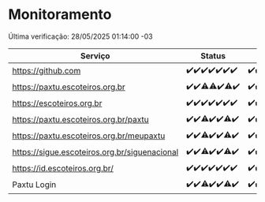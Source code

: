 # Monitoramento

Última verificação: 28/05/2025 01:14:00 -03

|Serviço|Status|Últimas 24h|
|---|---|---|
|https://github.com|<span title="2025-05-21: OK=23">✔️</span><span title="2025-05-22: OK=23">✔️</span><span title="2025-05-23: OK=23">✔️</span><span title="2025-05-24: OK=23">✔️</span><span title="2025-05-25: OK=23">✔️</span><span title="2025-05-26: OK=22">✔️</span><span title="2025-05-27: OK=3">✔️</span>|<span title="27/05/2025 01:15:00 -03 : 200">✔️</span><span title="27/05/2025 02:10:00 -03 : 200">✔️</span><span title="27/05/2025 03:14:00 -03 : 200">✔️</span><span title="27/05/2025 04:10:00 -03 : 200">✔️</span><span title="27/05/2025 05:13:00 -03 : 200">✔️</span><span title="27/05/2025 06:10:00 -03 : 200">✔️</span><span title="27/05/2025 07:10:00 -03 : 200">✔️</span><span title="27/05/2025 08:08:00 -03 : 200">✔️</span><span title="27/05/2025 09:18:00 -03 : 200">✔️</span><span title="27/05/2025 10:24:00 -03 : 200">✔️</span><span title="27/05/2025 11:08:00 -03 : 200">✔️</span><span title="27/05/2025 12:10:00 -03 : 200">✔️</span><span title="27/05/2025 13:12:00 -03 : 200">✔️</span><span title="27/05/2025 14:08:00 -03 : 200">✔️</span><span title="27/05/2025 15:12:00 -03 : 200">✔️</span><span title="27/05/2025 16:07:00 -03 : 200">✔️</span><span title="27/05/2025 17:10:00 -03 : 200">✔️</span><span title="27/05/2025 18:09:00 -03 : 200">✔️</span><span title="27/05/2025 19:09:00 -03 : 200">✔️</span><span title="27/05/2025 20:09:00 -03 : 200">✔️</span><span title="27/05/2025 21:47:00 -03 : 200">✔️</span><span title="27/05/2025 23:29:00 -03 : 200">✔️</span><span title="28/05/2025 00:37:00 -03 : 200">✔️</span><span title="28/05/2025 01:14:00 -03 : 200">✔️</span>|
|https://paxtu.escoteiros.org.br|<span title="2025-05-21: OK=23">✔️</span><span title="2025-05-22: OK=23">✔️</span><span title="2025-05-23: OK=22, Falhas=1">⚠️</span><span title="2025-05-24: OK=22, Falhas=1">⚠️</span><span title="2025-05-25: OK=23">✔️</span><span title="2025-05-26: OK=20, Falhas=2">⚠️</span><span title="2025-05-27: OK=3">✔️</span>|<span title="27/05/2025 01:15:00 -03 : 200">✔️</span><span title="27/05/2025 02:10:00 -03 : 200">✔️</span><span title="27/05/2025 03:14:00 -03 : 200">✔️</span><span title="27/05/2025 04:10:00 -03 : 200">✔️</span><span title="27/05/2025 05:13:00 -03 : 200">✔️</span><span title="27/05/2025 06:10:00 -03 : 200">✔️</span><span title="27/05/2025 07:10:00 -03 : 200">✔️</span><span title="27/05/2025 08:08:00 -03 : 200">✔️</span><span title="27/05/2025 09:18:00 -03 : 200">✔️</span><span title="27/05/2025 10:24:00 -03 : 200">✔️</span><span title="27/05/2025 11:08:00 -03 : 200">✔️</span><span title="27/05/2025 12:10:00 -03 : 200">✔️</span><span title="27/05/2025 13:12:00 -03 : 200">✔️</span><span title="27/05/2025 14:08:00 -03 : 200">✔️</span><span title="27/05/2025 15:12:00 -03 : 200">✔️</span><span title="27/05/2025 16:07:00 -03 : 200">✔️</span><span title="27/05/2025 17:10:00 -03 : 200">✔️</span><span title="27/05/2025 18:09:00 -03 : 200">✔️</span><span title="27/05/2025 19:09:00 -03 : 200">✔️</span><span title="27/05/2025 20:09:00 -03 : 200">✔️</span><span title="27/05/2025 21:47:00 -03 : 200">✔️</span><span title="27/05/2025 23:29:00 -03 : 200">✔️</span><span title="28/05/2025 00:37:00 -03 : 200">✔️</span><span title="28/05/2025 01:14:00 -03 : 200">✔️</span>|
|https://escoteiros.org.br|<span title="2025-05-21: OK=23">✔️</span><span title="2025-05-22: OK=23">✔️</span><span title="2025-05-23: OK=23">✔️</span><span title="2025-05-24: OK=23">✔️</span><span title="2025-05-25: OK=23">✔️</span><span title="2025-05-26: OK=22">✔️</span><span title="2025-05-27: OK=3">✔️</span>|<span title="27/05/2025 01:15:00 -03 : 200">✔️</span><span title="27/05/2025 02:10:00 -03 : 200">✔️</span><span title="27/05/2025 03:14:00 -03 : 200">✔️</span><span title="27/05/2025 04:10:00 -03 : 200">✔️</span><span title="27/05/2025 05:13:00 -03 : 200">✔️</span><span title="27/05/2025 06:10:00 -03 : 200">✔️</span><span title="27/05/2025 07:10:00 -03 : 200">✔️</span><span title="27/05/2025 08:08:00 -03 : 200">✔️</span><span title="27/05/2025 09:18:00 -03 : 200">✔️</span><span title="27/05/2025 10:24:00 -03 : 200">✔️</span><span title="27/05/2025 11:08:00 -03 : 200">✔️</span><span title="27/05/2025 12:10:00 -03 : 200">✔️</span><span title="27/05/2025 13:12:00 -03 : 200">✔️</span><span title="27/05/2025 14:08:00 -03 : 200">✔️</span><span title="27/05/2025 15:12:00 -03 : 200">✔️</span><span title="27/05/2025 16:07:00 -03 : 200">✔️</span><span title="27/05/2025 17:10:00 -03 : 200">✔️</span><span title="27/05/2025 18:09:00 -03 : 200">✔️</span><span title="27/05/2025 19:09:00 -03 : 200">✔️</span><span title="27/05/2025 20:09:00 -03 : 200">✔️</span><span title="27/05/2025 21:47:00 -03 : 200">✔️</span><span title="27/05/2025 23:29:00 -03 : 200">✔️</span><span title="28/05/2025 00:37:00 -03 : 200">✔️</span><span title="28/05/2025 01:14:00 -03 : 200">✔️</span>|
|https://paxtu.escoteiros.org.br/paxtu|<span title="2025-05-21: OK=23">✔️</span><span title="2025-05-22: OK=23">✔️</span><span title="2025-05-23: OK=22, Falhas=1">⚠️</span><span title="2025-05-24: OK=23">✔️</span><span title="2025-05-25: OK=23">✔️</span><span title="2025-05-26: OK=21, Falhas=1">⚠️</span><span title="2025-05-27: OK=3">✔️</span>|<span title="27/05/2025 01:15:00 -03 : 200">✔️</span><span title="27/05/2025 02:10:00 -03 : 200">✔️</span><span title="27/05/2025 03:14:00 -03 : 200">✔️</span><span title="27/05/2025 04:10:00 -03 : 200">✔️</span><span title="27/05/2025 05:13:00 -03 : 200">✔️</span><span title="27/05/2025 06:10:00 -03 : 200">✔️</span><span title="27/05/2025 07:10:00 -03 : 200">✔️</span><span title="27/05/2025 08:08:00 -03 : 200">✔️</span><span title="27/05/2025 09:18:00 -03 : 200">✔️</span><span title="27/05/2025 10:24:00 -03 : 200">✔️</span><span title="27/05/2025 11:08:00 -03 : 200">✔️</span><span title="27/05/2025 12:10:00 -03 : 200">✔️</span><span title="27/05/2025 13:12:00 -03 : 200">✔️</span><span title="27/05/2025 14:08:00 -03 : 200">✔️</span><span title="27/05/2025 15:12:00 -03 : 200">✔️</span><span title="27/05/2025 16:07:00 -03 : 200">✔️</span><span title="27/05/2025 17:10:00 -03 : 200">✔️</span><span title="27/05/2025 18:09:00 -03 : 200">✔️</span><span title="27/05/2025 19:09:00 -03 : 200">✔️</span><span title="27/05/2025 20:09:00 -03 : 200">✔️</span><span title="27/05/2025 21:47:00 -03 : 200">✔️</span><span title="27/05/2025 23:29:00 -03 : 200">✔️</span><span title="28/05/2025 00:37:00 -03 : 200">✔️</span><span title="28/05/2025 01:14:00 -03 : 200">✔️</span>|
|https://paxtu.escoteiros.org.br/meupaxtu|<span title="2025-05-21: OK=23">✔️</span><span title="2025-05-22: OK=23">✔️</span><span title="2025-05-23: OK=22, Falhas=1">⚠️</span><span title="2025-05-24: OK=23">✔️</span><span title="2025-05-25: OK=23">✔️</span><span title="2025-05-26: OK=21, Falhas=1">⚠️</span><span title="2025-05-27: OK=3">✔️</span>|<span title="27/05/2025 01:15:00 -03 : 200">✔️</span><span title="27/05/2025 02:10:00 -03 : 200">✔️</span><span title="27/05/2025 03:14:00 -03 : 200">✔️</span><span title="27/05/2025 04:10:00 -03 : 200">✔️</span><span title="27/05/2025 05:13:00 -03 : 200">✔️</span><span title="27/05/2025 06:10:00 -03 : 200">✔️</span><span title="27/05/2025 07:10:00 -03 : 200">✔️</span><span title="27/05/2025 08:08:00 -03 : 200">✔️</span><span title="27/05/2025 09:18:00 -03 : 200">✔️</span><span title="27/05/2025 10:24:00 -03 : 200">✔️</span><span title="27/05/2025 11:08:00 -03 : 200">✔️</span><span title="27/05/2025 12:10:00 -03 : 200">✔️</span><span title="27/05/2025 13:12:00 -03 : 200">✔️</span><span title="27/05/2025 14:08:00 -03 : 200">✔️</span><span title="27/05/2025 15:12:00 -03 : 200">✔️</span><span title="27/05/2025 16:07:00 -03 : 200">✔️</span><span title="27/05/2025 17:10:00 -03 : 200">✔️</span><span title="27/05/2025 18:09:00 -03 : 200">✔️</span><span title="27/05/2025 19:09:00 -03 : 200">✔️</span><span title="27/05/2025 20:09:00 -03 : 200">✔️</span><span title="27/05/2025 21:47:00 -03 : 200">✔️</span><span title="27/05/2025 23:29:00 -03 : 200">✔️</span><span title="28/05/2025 00:37:00 -03 : 200">✔️</span><span title="28/05/2025 01:14:00 -03 : 200">✔️</span>|
|https://sigue.escoteiros.org.br/siguenacional|<span title="2025-05-21: OK=23">✔️</span><span title="2025-05-22: OK=23">✔️</span><span title="2025-05-23: OK=22, Falhas=1">⚠️</span><span title="2025-05-24: OK=23">✔️</span><span title="2025-05-25: OK=23">✔️</span><span title="2025-05-26: OK=21, Falhas=1">⚠️</span><span title="2025-05-27: OK=3">✔️</span>|<span title="27/05/2025 01:15:00 -03 : 200">✔️</span><span title="27/05/2025 02:10:00 -03 : 200">✔️</span><span title="27/05/2025 03:14:00 -03 : 200">✔️</span><span title="27/05/2025 04:10:00 -03 : 200">✔️</span><span title="27/05/2025 05:13:00 -03 : 200">✔️</span><span title="27/05/2025 06:10:00 -03 : 200">✔️</span><span title="27/05/2025 07:10:00 -03 : 200">✔️</span><span title="27/05/2025 08:08:00 -03 : 200">✔️</span><span title="27/05/2025 09:18:00 -03 : 200">✔️</span><span title="27/05/2025 10:24:00 -03 : 200">✔️</span><span title="27/05/2025 11:08:00 -03 : 200">✔️</span><span title="27/05/2025 12:10:00 -03 : 200">✔️</span><span title="27/05/2025 13:12:00 -03 : 200">✔️</span><span title="27/05/2025 14:08:00 -03 : 200">✔️</span><span title="27/05/2025 15:12:00 -03 : 200">✔️</span><span title="27/05/2025 16:07:00 -03 : 200">✔️</span><span title="27/05/2025 17:10:00 -03 : 200">✔️</span><span title="27/05/2025 18:09:00 -03 : 200">✔️</span><span title="27/05/2025 19:09:00 -03 : 200">✔️</span><span title="27/05/2025 20:09:00 -03 : 200">✔️</span><span title="27/05/2025 21:47:00 -03 : 200">✔️</span><span title="27/05/2025 23:29:00 -03 : 200">✔️</span><span title="28/05/2025 00:37:00 -03 : 200">✔️</span><span title="28/05/2025 01:14:00 -03 : 200">✔️</span>|
|https://id.escoteiros.org.br/|<span title="2025-05-21: OK=23">✔️</span><span title="2025-05-22: OK=23">✔️</span><span title="2025-05-23: OK=23">✔️</span><span title="2025-05-24: OK=23">✔️</span><span title="2025-05-25: OK=23">✔️</span><span title="2025-05-26: OK=22">✔️</span><span title="2025-05-27: OK=3">✔️</span>|<span title="27/05/2025 01:15:00 -03 : 200">✔️</span><span title="27/05/2025 02:10:00 -03 : 200">✔️</span><span title="27/05/2025 03:14:00 -03 : 200">✔️</span><span title="27/05/2025 04:10:00 -03 : 200">✔️</span><span title="27/05/2025 05:13:00 -03 : 200">✔️</span><span title="27/05/2025 06:10:00 -03 : 200">✔️</span><span title="27/05/2025 07:10:00 -03 : 200">✔️</span><span title="27/05/2025 08:08:00 -03 : 200">✔️</span><span title="27/05/2025 09:18:00 -03 : 200">✔️</span><span title="27/05/2025 10:24:00 -03 : 200">✔️</span><span title="27/05/2025 11:08:00 -03 : 200">✔️</span><span title="27/05/2025 12:10:00 -03 : 200">✔️</span><span title="27/05/2025 13:12:00 -03 : 200">✔️</span><span title="27/05/2025 14:08:00 -03 : 200">✔️</span><span title="27/05/2025 15:12:00 -03 : 200">✔️</span><span title="27/05/2025 16:07:00 -03 : 200">✔️</span><span title="27/05/2025 17:10:00 -03 : 200">✔️</span><span title="27/05/2025 18:09:00 -03 : 200">✔️</span><span title="27/05/2025 19:09:00 -03 : 200">✔️</span><span title="27/05/2025 20:09:00 -03 : 200">✔️</span><span title="27/05/2025 21:47:00 -03 : 200">✔️</span><span title="27/05/2025 23:29:00 -03 : 200">✔️</span><span title="28/05/2025 00:37:00 -03 : 200">✔️</span><span title="28/05/2025 01:14:00 -03 : 200">✔️</span>|
|Paxtu Login|<span title="2025-05-21: OK=23">✔️</span><span title="2025-05-22: OK=23">✔️</span><span title="2025-05-23: OK=21, Falhas=2">⚠️</span><span title="2025-05-24: OK=23">✔️</span><span title="2025-05-25: OK=23">✔️</span><span title="2025-05-26: OK=21, Falhas=1">⚠️</span><span title="2025-05-27: OK=3">✔️</span>|<span title="27/05/2025 01:15:00 -03 : 200">✔️</span><span title="27/05/2025 02:10:00 -03 : 200">✔️</span><span title="27/05/2025 03:14:00 -03 : 200">✔️</span><span title="27/05/2025 04:10:00 -03 : 200">✔️</span><span title="27/05/2025 05:13:00 -03 : 200">✔️</span><span title="27/05/2025 06:10:00 -03 : 200">✔️</span><span title="27/05/2025 07:10:00 -03 : 200">✔️</span><span title="27/05/2025 08:08:00 -03 : 200">✔️</span><span title="27/05/2025 09:18:00 -03 : 200">✔️</span><span title="27/05/2025 10:24:00 -03 : 200">✔️</span><span title="27/05/2025 11:08:00 -03 : 200">✔️</span><span title="27/05/2025 12:10:00 -03 : 200">✔️</span><span title="27/05/2025 13:12:00 -03 : 200">✔️</span><span title="27/05/2025 14:08:00 -03 : 200">✔️</span><span title="27/05/2025 15:12:00 -03 : 200">✔️</span><span title="27/05/2025 16:07:00 -03 : 200">✔️</span><span title="27/05/2025 17:10:00 -03 : 200">✔️</span><span title="27/05/2025 18:09:00 -03 : 200">✔️</span><span title="27/05/2025 19:09:00 -03 : 200">✔️</span><span title="27/05/2025 20:09:00 -03 : 200">✔️</span><span title="27/05/2025 21:47:00 -03 : 200">✔️</span><span title="27/05/2025 23:29:00 -03 : 200">✔️</span><span title="28/05/2025 00:37:00 -03 : 200">✔️</span><span title="28/05/2025 01:14:00 -03 : 200">✔️</span>|
